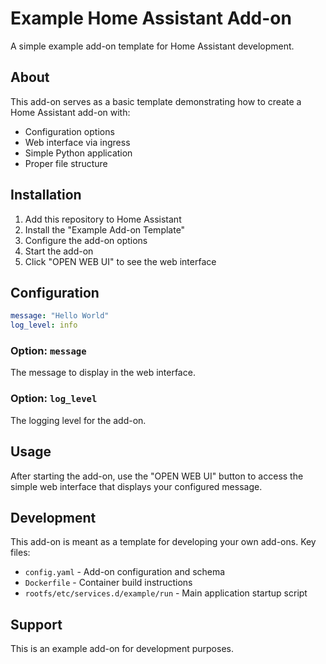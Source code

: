 # Example Home Assistant Add-on

A simple example add-on template for Home Assistant development.

## About

This add-on serves as a basic template demonstrating how to create a Home Assistant add-on with:
- Configuration options
- Web interface via ingress
- Simple Python application
- Proper file structure

## Installation

1. Add this repository to Home Assistant
2. Install the "Example Add-on Template"
3. Configure the add-on options
4. Start the add-on
5. Click "OPEN WEB UI" to see the web interface

## Configuration

```yaml
message: "Hello World"
log_level: info
```

### Option: `message`
The message to display in the web interface.

### Option: `log_level`
The logging level for the add-on.

## Usage

After starting the add-on, use the "OPEN WEB UI" button to access the simple web interface that displays your configured message.

## Development

This add-on is meant as a template for developing your own add-ons. Key files:

- `config.yaml` - Add-on configuration and schema
- `Dockerfile` - Container build instructions
- `rootfs/etc/services.d/example/run` - Main application startup script

## Support

This is an example add-on for development purposes.